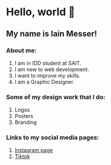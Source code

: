 # Hello, world 👋
## My name is Iain Messer!
### About me: 
1. I am in IDD student at SAIT.
2. I am new to web development.
3. I want to improve my skills.
4. I am a Graphic Designer.
### Some of my design work that I do: 
1. Logos
2. Posters
3. Branding
### Links to my social media pages:
1. [Instagram page](https://www.instagram.com/messer_designs/)
2. [Tiktok](https://www.tiktok.com/@messer_designs) 
